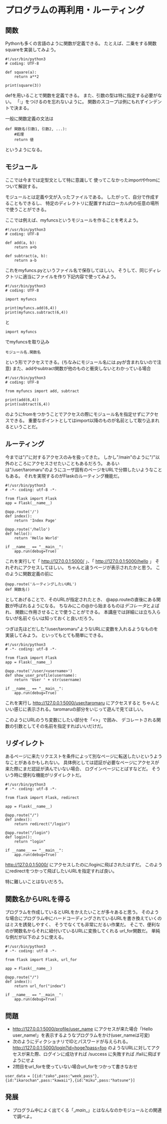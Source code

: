 # プログラムの再利用・ルーティング

## 関数
Pythonも多くの言語のように関数が定義できる。
たとえば、二乗をする関数squareを実装してみよう。

```
#!/usr/bin/python3
# coding: UTF-8

def square(a):
    return a**2

print(square(3))
```

defを用いることで関数を定義できる。
また、引数の型は特に指定する必要がない。
「:」をつけるのを忘れないように。
関数のスコープは例にもれずインデントで決まる。

一般に関数定義の文法は

```
def 関数名(引数1, 引数2, ...):
    #処理
    return 値
```

というようになる。

## モジュール
ここでは今までは定型文として特に意識して
使ってこなかったimportやfromについて解説する。

モジュールとは定義や文が入ったファイルである。
したがって、自分で作成することもできるし、
特定のディレクトリに配置すればローカル内の任意の場所で使うことができる。

ここでは例えば、myfuncsというモジュールを作ることを考えよう。

```
#!/usr/bin/python3
# coding: UTF-8

def add(a, b):
    return a+b

def subtract(a, b):
    return a-b
```

これをmyfuncs.pyというファイル名で保存してほしい。
そうして、同じディレクトリに適当にファイルを作り下記内容で使ってみよう。

```
#!/usr/bin/python3
# coding: UTF-8

import myfuncs

print(myfuncs.add(6,4))
print(myfuncs.subtract(6,4))

```

と


```
import myfuncs
```

でmyfuncsを取り込み


```
モジュール名.関数名
```

という形でアクセスできる。(ちなみにモジュール名には.pyが含まれないので注意)
また、addやsubtract関数が他のものと衝突しないとわかっている場合

```
#!/usr/bin/python3
# coding: UTF-8

from myfuncs import add, subtract

print(add(6,4))
print(subtract(6,4))

```

のようにfromをつかうことでアクセスの際にモジュール名を指定せずにアクセスできる。
重要なポイントとしてはimport以降のものが名前として取り込まれるということだ。


## ルーティング
今までは"/"に対するアクセスのみを扱ってきた。
しかし"/main"のように"/"以外のところにアクセスさせたいこともあるだろう。
あるいは"/user/taromaru"のようにユーザ固有のページをURLで分類したいようなこともある。
それを実現するのがFlaskのルーティング機能だ。

```
#!/usr/bin/python3
# -*- coding: utf-8 -*-

from flask import Flask
app = Flask(__name__)

@app.route('/')
def index():
    return 'Index Page'

@app.route('/hello')
def hello():
    return 'Hello World'

if __name__ == "__main__":
    app.run(debug=True)
```

これを実行して「 http://127.0.0.1:5000/ 」、「 http://127.0.0.1:5000/hello 」
それぞれにアクセスしてほしい。
ちゃんと違うページが表示されたかと思う。
このように関数定義の前に

```
@app.route('ルーティングしたいURL')
def 関数名()
```

としてあげることで、そのURLが指定されたとき、
@app.routeの直後にある関数が呼ばれるようになる。
ちなみにこの@から始まるものは*デコレータ*とよばれ、
関数に作用させることで使うことができる。
本講座では詳細には立ち入らないが名前ぐらいは知っておくと良いだろう。

つぎは先ほどだした"/user/taromaru"ようなURLに変数を入れるようなものを
実装してみよう。
といってもとても簡単にできる。

```
#!/usr/bin/python3
# -*- coding: utf-8 -*-

from flask import Flask
app = Flask(__name__)

@app.route('/user/<username>')
def show_user_profile(username):
    return 'User ' + str(username)

if __name__ == "__main__":
    app.run(debug=True)
```

これを実行し http://127.0.0.1:5000/user/taromaru にアクセスすると
ちゃんといい感じに表示される。taromaruの部分をいじって遊んで見てほしい。

このようにURLのうち変数にしたい部分を「<>」で囲み、
デコレートされる関数の引数としてその名前を指定すればいいだけだ。

## リダイレクト
あるページに来たリクエストを条件によって別なページに転送したいというようなことがあるかもしれない。
具体例としては認証が必要なページにアクセスが来た際にまだ認証が済んでいない場合、
ログインページにとばすなどだ。
そういう時に便利な機能がリダイレクトだ。

```
#!/usr/bin/python3
# -*- coding: utf-8 -*-

from flask import Flask, redirect

app = Flask(__name__)

@app.route("/")
def index():
    return redirect("/login")

@app.route("/login")
def login():
    return "login"

if __name__ == "__main__":
    app.run(debug=True)
```

http://127.0.0.1:5000/ にアクセスしたのに/loginに飛ばされたはずだ。
このようにredirectをつかって飛ばしたいURLを指定すれば良い。

特に難しいことはないだろう。

## 関数名からURLを得る
プログラムを作成しているとURLをかえたいことが多々あると思う。
そのような場合にプログラム中にハードコーディングされているURLを書き換えていくのはミスを誘発しやすく、
そうでなくても非常にだるい作業だ。
そこで、便利なのが関数名からそれに紐付いているURLに変換してくれる
url_for関数だ。
単純な例だが以下のように使える。

```
#!/usr/bin/python3
# -*- coding: utf-8 -*-

from flask import Flask, url_for

app = Flask(__name__)

@app.route("/")
def index():
    return url_for("index")

if __name__ == "__main__":
    app.run(debug=True)
```

## 問題
* http://127.0.0.1:5000/profile/user_name にアクセスが来た場合「Hello user_name!」を表示するようなプログラムをかけ(user_nameは可変)
* 次のようにディクショナリでIDとパスワードが与えられる。
http://127.0.0.1:5000/login?id=hoge?pass=foo のようなURLに対してアクセスが来た際、ログインに成功すれば /success に失敗すれば /failに飛ばすようにせよ
* 2問目をurl_forを使っていない場合url_forをつかって書きなおせ

```
user_data = [{id:"zako",pass:"week_pass"},{id:"ikarochan",pass:"kawaii"},{id:"miku",pass:"hatsune"}]
```

## 発展
* プログラム中によく出てくる「\__main__」とはなんなのかモジュールとの関連で調べよ。
